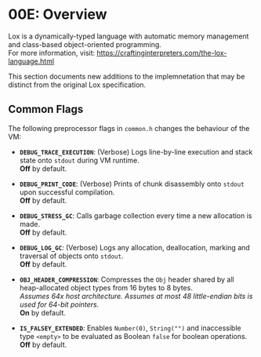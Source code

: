 # 00E: Overview
Lox is a dynamically-typed language with automatic memory management and class-based object-oriented programming.  
For more information, visit: https://craftinginterpreters.com/the-lox-language.html

This section documents new additions to the implemnetation that may be distinct from the original Lox specification.

## Common Flags

The following preprocessor flags in `common.h` changes the behaviour of the VM:

- **`DEBUG_TRACE_EXECUTION`**: (Verbose) Logs line-by-line execution and stack state onto `stdout` during VM runtime.  
  **Off** by default.

- **`DEBUG_PRINT_CODE`**: (Verbose) Prints of chunk disassembly onto `stdout` upon successful compilation.  
  **Off** by default.

- **`DEBUG_STRESS_GC`**: Calls garbage collection every time a new allocation is made.  
  **Off** by default.

- **`DEBUG_LOG_GC`**: (Verbose) Logs any allocation, deallocation, marking and traversal of objects onto `stdout`.  
  **Off** by default.

- **`OBJ_HEADER_COMPRESSION`**: Compresses the `Obj` header shared by all heap-allocated object types from 16 bytes to 8 bytes.  
  *Assumes 64x host architecture. Assumes at most 48 little-endian bits is used for 64-bit pointers.*  
  **On** by default.

- **`IS_FALSEY_EXTENDED`**: Enables `Number(0)`, `String("")` and inaccessible type `<empty>` to be evaluated as Boolean `false` for boolean operations.  
  **Off** by default.